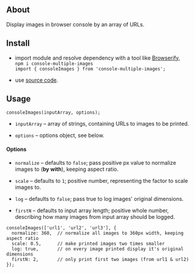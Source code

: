 ## About
Display images in browser console by an array of URLs.
## Install
 - import module and resolve dependency with a tool like [Browserify](https://browserify.org/),  
   ```npm i console-multiple-images```  
   ```import { consoleImages } from 'console-multiple-images';```
   
 - use [source code](https://raw.githubusercontent.com/stanislav-atr/console-multiple-images/main/dist/console-multiple-images.js).
## Usage
```
consoleImages(inputArray, options);
```
 - ```inputArray``` – array of strings, containing URLs to images to be printed.

 - ```options``` – options object, see below.
#### Options
 - ```normalize``` – defaults to ```false```; pass positive px value to normalize images to (**by with**), keeping aspect ratio.
 
 - ```scale``` – defaults to ```1```; positive number, representing the factor to scale images to.

 - ```log``` – defaults to ```false```; pass true to log images' original dimensions.

 - ```firstN``` – defaults to input array length; positive whole number, describing how many images from input array should be logged.

```
consoleImages(['url1', 'url2', 'url3'], {
  normalize: 360,  // normalize all images to 360px width, keeping aspect ratio
  scale: 0.5,      // make printed images two times smaller
  log: true,       // on every image printed display it's original dimensions
  firstN: 2,       // only print first two images (from url1 & url2)
});
```
